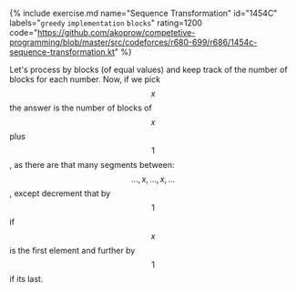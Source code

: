 {% include exercise.md name="Sequence Transformation" id="1454C" labels="`greedy` `implementation` `blocks`" rating=1200
   code="https://github.com/akoprow/competetive-programming/blob/master/src/codeforces/r680-699/r686/1454c-sequence-transformation.kt" %}

Let's process by blocks (of equal values) and keep track of the number of blocks for each number.  Now, if we pick $$x$$ the answer is the number of blocks of $$x$$ plus $$1$$, as there are that many segments between: $$\ldots, x, \ldots, x, \ldots$$, except decrement that by $$1$$ if $$x$$ is the first element and further by $$1$$ if its last.
